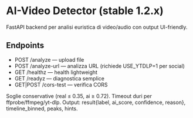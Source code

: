 # AI-Video Detector (stable 1.2.x)
FastAPI backend per analisi euristica di video/audio con output UI-friendly.

## Endpoints
- POST /analyze — upload file
- POST /analyze-url — analizza URL (richiede USE_YTDLP=1 per social)
- GET /healthz — health lightweight
- GET /readyz — diagnostica semplice
- GET|POST /cors-test — verifica CORS

Soglie conservative (real ≤ 0.35, ai ≥ 0.72). Timeout duri per ffprobe/ffmpeg/yt-dlp.
Output: result{label, ai_score, confidence, reason}, timeline_binned, peaks, hints.
